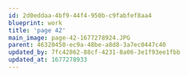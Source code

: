 ```yaml
---
id: 2d0eddaa-4bf9-44f4-950b-c9fabfef8aa4
blueprint: work
title: 'page 42'
main_image: page-42-1677278924.JPG
parent: 46320450-ec9a-48be-a8d8-3a7ec0447c40
updated_by: 7fc42862-88cf-4231-8a06-3e1f93ee1fbb
updated_at: 1677278933
---
```

